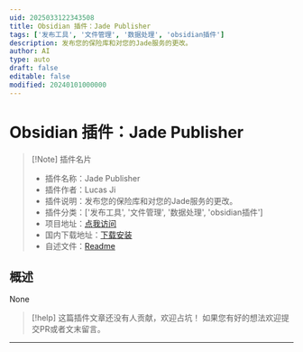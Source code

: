 ```yaml
---
uid: 2025033122343508
title: Obsidian 插件：Jade Publisher
tags: ['发布工具', '文件管理', '数据处理', 'obsidian插件']
description: 发布您的保险库和对您的Jade服务的更改。
author: AI
type: auto
draft: false
editable: false
modified: 20240101000000
---
```


# Obsidian 插件：Jade Publisher

> [!Note] 插件名片
> - 插件名称：Jade Publisher
> - 插件作者：Lucas Ji
> - 插件说明：发布您的保险库和对您的Jade服务的更改。
> - 插件分类：['发布工具', '文件管理', '数据处理', 'obsidian插件']
> - 项目地址：[点我访问](https://github.com/LucasJi/jade-publisher)
> - 国内下载地址：[下载安装](https://pkmer.cn/products/plugin/pluginMarket/?jade-publisher)
> - 自述文件：[Readme](https://ghproxy.net/https://raw.githubusercontent.com/LucasJi/jade-publisher/master/README.md)



## 概述

None


> [!help] 
> 这篇插件文章还没有人贡献，欢迎占坑！
> 如果您有好的想法欢迎提交PR或者文末留言。
> 

---



